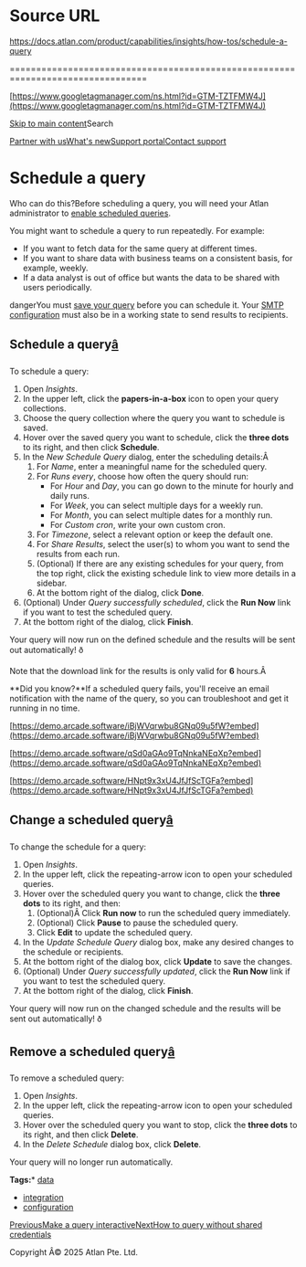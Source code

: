 # Source URL
https://docs.atlan.com/product/capabilities/insights/how-tos/schedule-a-query

================================================================================

<!--
canonical: https://docs.atlan.com/product/capabilities/insights/how-tos/schedule-a-query
link-alternate: https://docs.atlan.com/product/capabilities/insights/how-tos/schedule-a-query
meta-description: You must [save your query](/product/capabilities/insights/how-tos/save-and-share-queries) before you can schedule it. Your [SMTP configuration](/product/integrations/communication/smtp-and-announcements/how-tos/configure-smtp) must also be in a working state to send results to recipients.
meta-docsearch:docusaurus_tag: docs-default-current
meta-docsearch:language: en
meta-docsearch:version: current
meta-docusaurus_locale: en
meta-docusaurus_tag: docs-default-current
meta-docusaurus_version: current
meta-generator: Docusaurus v3.8.1
meta-og-description: You must [save your query](/product/capabilities/insights/how-tos/save-and-share-queries) before you can schedule it. Your [SMTP configuration](/product/integrations/communication/smtp-and-announcements/how-tos/configure-smtp) must also be in a working state to send results to recipients.
meta-og-locale: en
meta-og-title: Schedule a query | Atlan Documentation
meta-og-url: https://docs.atlan.com/product/capabilities/insights/how-tos/schedule-a-query
meta-twitter:card: summary_large_image
meta-viewport: width=device-width,initial-scale=1
title: Schedule a query | Atlan Documentation
-->

[https://www.googletagmanager.com/ns.html?id=GTM-TZTFMW4J](https://www.googletagmanager.com/ns.html?id=GTM-TZTFMW4J)

[Skip to main content](#__docusaurus_skipToContent_fallback)Search

[Partner with us](https://docs.google.com/forms/d/e/1FAIpQLScuAIhCm2GS7YFstrOjawbP8J7PUmOynQo7wI2yGCcCyEcVSw/viewform)[What's new](https://shipped.atlan.com/)[Support portal](https://atlan.zendesk.com/auth/v2/login/signin?return_to=https%3A%2F%2Fatlan.zendesk.com%2Fhc%2Fen-us&theme=hc&locale=en-us&brand_id=1900000425113&auth_origin=1900000425113%2Cfalse%2Ctrue)[Contact support](/support/submit-request)

Schedule a query
================

Who can do this?Before scheduling a query, you will need your Atlan administrator to [enable scheduled queries](/product/administration/labs/how-tos/enable-scheduled-queries).

You might want to schedule a query to run repeatedly. For example:

* If you want to fetch data for the same query at different times.
* If you want to share data with business teams on a consistent basis, for example, weekly.
* If a data analyst is out of office but wants the data to be shared with users periodically.

dangerYou must [save your query](/product/capabilities/insights/how-tos/save-and-share-queries) before you can schedule it. Your [SMTP configuration](/product/integrations/communication/smtp-and-announcements/how-tos/configure-smtp) must also be in a working state to send results to recipients.

Schedule a query[â](#schedule-a-query "Direct link to Schedule a query")
--------------------------------------------------------------------------

To schedule a query:

1. Open *Insights*.
2. In the upper left, click the **papers\-in\-a\-box** icon to open your query collections.
3. Choose the query collection where the query you want to schedule is saved.
4. Hover over the saved query you want to schedule, click the **three dots** to its right, and then click **Schedule**.
5. In the *New Schedule Query* dialog, enter the scheduling details:Â
    1. For *Name*, enter a meaningful name for the scheduled query.
    2. For *Runs every*, choose how often the query should run:
        * For *Hour* and *Day*, you can go down to the minute for hourly and daily runs.
        * For *Week*, you can select multiple days for a weekly run.
        * For *Month*, you can select multiple dates for a monthly run.
        * For *Custom cron*, write your own custom cron.
    3. For *Timezone*, select a relevant option or keep the default one.
    4. For *Share Results*, select the user(s) to whom you want to send the results from each run.
    5. (Optional) If there are any existing schedules for your query, from the top right, click the existing schedule link to view more details in a sidebar.
    6. At the bottom right of the dialog, click **Done**.
6. (Optional) Under *Query successfully scheduled*, click the **Run Now** link if you want to test the scheduled query.
7. At the bottom right of the dialog, click **Finish**.

Your query will now run on the defined schedule and the results will be sent out automatically! ð

Note that the download link for the results is only valid for **6** hours.Â

**Did you know?**If a scheduled query fails, you'll receive an email notification with the name of the query, so you can troubleshoot and get it running in no time.

[https://demo.arcade.software/iBjWVqrwbu8GNq09u5fW?embed](https://demo.arcade.software/iBjWVqrwbu8GNq09u5fW?embed)

[https://demo.arcade.software/qSd0aGAo9TqNnkaNEqXp?embed](https://demo.arcade.software/qSd0aGAo9TqNnkaNEqXp?embed)

[https://demo.arcade.software/HNpt9x3xU4JfJfScTGFa?embed](https://demo.arcade.software/HNpt9x3xU4JfJfScTGFa?embed)

Change a scheduled query[â](#change-a-scheduled-query "Direct link to Change a scheduled query")
--------------------------------------------------------------------------------------------------

To change the schedule for a query:

1. Open *Insights*.
2. In the upper left, click the repeating\-arrow icon to open your scheduled queries.
3. Hover over the scheduled query you want to change, click the **three dots** to its right, and then:
    1. (Optional)Â Click **Run now** to run the scheduled query immediately.
    2. (Optional) Click **Pause** to pause the scheduled query.
    3. Click **Edit** to update the scheduled query.
4. In the *Update Schedule Query* dialog box, make any desired changes to the schedule or recipients.
5. At the bottom right of the dialog box, click **Update** to save the changes.
6. (Optional) Under *Query successfully updated*, click the **Run Now** link if you want to test the scheduled query.
7. At the bottom right of the dialog, click **Finish**.

Your query will now run on the changed schedule and the results will be sent out automatically! ð

Remove a scheduled query[â](#remove-a-scheduled-query "Direct link to Remove a scheduled query")
--------------------------------------------------------------------------------------------------

To remove a scheduled query:

1. Open *Insights*.
2. In the upper left, click the repeating\-arrow icon to open your scheduled queries.
3. Hover over the scheduled query you want to stop, click the **three dots** to its right, and then click **Delete**.
4. In the *Delete Schedule* dialog box, click **Delete**.

Your query will no longer run automatically.

**Tags:*** [data](/tags/data)
* [integration](/tags/integration)
* [configuration](/tags/configuration)

[PreviousMake a query interactive](/product/capabilities/insights/how-tos/make-a-query-interactive)[NextHow to query without shared credentials](/product/capabilities/insights/how-tos/query-without-shared-credentials)

Copyright Â© 2025 Atlan Pte. Ltd.

